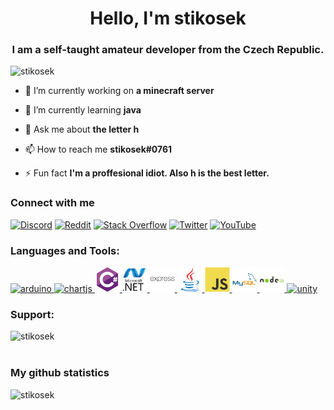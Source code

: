 
<h1 align="center">Hello, I'm stikosek</h1>
<h3 align="center">I am a self-taught amateur developer from the Czech Republic.</h3>

<p align="left"> <img src="https://komarev.com/ghpvc/?username=stikosek&label=Profile%20views&color=0eb437&style=flat" alt="stikosek" /> </p>

- 🔭 I’m currently working on **a minecraft server**

- 🌱 I’m currently learning **java**

- 💬 Ask me about **the letter h**

- 📫 How to reach me **stikosek#0761**

- ⚡ Fun fact **I'm a proffesional idiot. Also h is the best letter.**

### Connect with me

[![Discord](https://img.shields.io/badge/Discord-%237289DA.svg?logo=discord&logoColor=white)](https://discord.gg/KEhzMTkvjp) [![Reddit](https://img.shields.io/badge/Reddit-%23FF4500.svg?logo=Reddit&logoColor=white)](https://reddit.com/user/stikosek) [![Stack Overflow](https://img.shields.io/badge/-Stackoverflow-FE7A16?logo=stack-overflow&logoColor=white)](https://stackoverflow.com/users/20929879) [![Twitter](https://img.shields.io/badge/Twitter-%231DA1F2.svg?logo=Twitter&logoColor=white)](https://twitter.com/stikosek) [![YouTube](https://img.shields.io/badge/YouTube-%23FF0000.svg?logo=YouTube&logoColor=white)](https://youtube.com/c/UCknjKaMWlThlwGM6YvQKXzA) 

<h3 align="left">Languages and Tools:</h3>
<p align="left"> <a href="https://www.arduino.cc/" target="_blank" rel="noreferrer"> <img src="https://cdn.worldvectorlogo.com/logos/arduino-1.svg" alt="arduino" width="40" height="40"/> </a> <a href="https://www.chartjs.org" target="_blank" rel="noreferrer"> <img src="https://www.chartjs.org/media/logo-title.svg" alt="chartjs" width="40" height="40"/> </a> <a href="https://www.w3schools.com/cs/" target="_blank" rel="noreferrer"> <img src="https://raw.githubusercontent.com/devicons/devicon/master/icons/csharp/csharp-original.svg" alt="csharp" width="40" height="40"/> </a> <a href="https://dotnet.microsoft.com/" target="_blank" rel="noreferrer"> <img src="https://raw.githubusercontent.com/devicons/devicon/master/icons/dot-net/dot-net-original-wordmark.svg" alt="dotnet" width="40" height="40"/> </a> <a href="https://expressjs.com" target="_blank" rel="noreferrer"> <img src="https://raw.githubusercontent.com/devicons/devicon/master/icons/express/express-original-wordmark.svg" alt="express" width="40" height="40"/> </a> <a href="https://www.java.com" target="_blank" rel="noreferrer"> <img src="https://raw.githubusercontent.com/devicons/devicon/master/icons/java/java-original.svg" alt="java" width="40" height="40"/> </a> <a href="https://developer.mozilla.org/en-US/docs/Web/JavaScript" target="_blank" rel="noreferrer"> <img src="https://raw.githubusercontent.com/devicons/devicon/master/icons/javascript/javascript-original.svg" alt="javascript" width="40" height="40"/> </a> <a href="https://www.mysql.com/" target="_blank" rel="noreferrer"> <img src="https://raw.githubusercontent.com/devicons/devicon/master/icons/mysql/mysql-original-wordmark.svg" alt="mysql" width="40" height="40"/> </a> <a href="https://nodejs.org" target="_blank" rel="noreferrer"> <img src="https://raw.githubusercontent.com/devicons/devicon/master/icons/nodejs/nodejs-original-wordmark.svg" alt="nodejs" width="40" height="40"/> </a> <a href="https://unity.com/" target="_blank" rel="noreferrer"> <img src="https://www.vectorlogo.zone/logos/unity3d/unity3d-icon.svg" alt="unity" width="40" height="40"/> </a> </p>

<h3 align="left">Support:</h3>
<p><a href="https://ko-fi.com/stikosek"> <img align="left" src="https://cdn.ko-fi.com/cdn/kofi3.png?v=3" height="50" width="210" alt="stikosek" /></a></p><br><br>

### My github statistics 
<p>&nbsp;<img align="left" src="https://github-readme-stats.vercel.app/api?username=stikosek&show_icons=true&theme=dark&locale=en" alt="stikosek" /></p>
